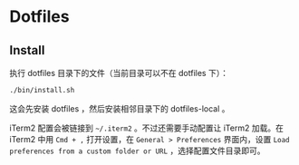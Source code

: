 # Dotfiles

## Install

执行 dotfiles 目录下的文件（当前目录可以不在 dotfiles 下）：

```bash
./bin/install.sh
```

这会先安装 dotfiles ，然后安装相邻目录下的 dotfiles-local 。

iTerm2 配置会被链接到 `~/.iterm2` 。不过还需要手动配置让 iTerm2 加载。在 iTerm2 中用 `Cmd + ,` 打开设置，在 `General > Preferences` 界面内，设置 `Load preferences from a custom folder or URL` ，选择配置文件目录即可。
